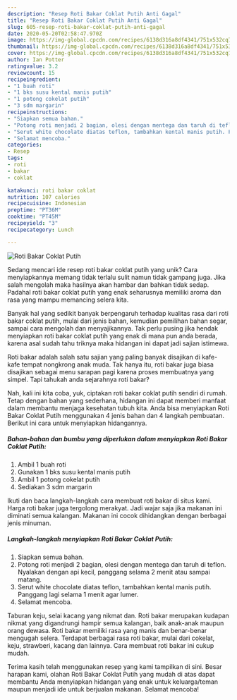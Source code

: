 ```yaml
---
description: "Resep Roti Bakar Coklat Putih Anti Gagal"
title: "Resep Roti Bakar Coklat Putih Anti Gagal"
slug: 605-resep-roti-bakar-coklat-putih-anti-gagal
date: 2020-05-20T02:58:47.970Z
image: https://img-global.cpcdn.com/recipes/6138d316a8df4341/751x532cq70/roti-bakar-coklat-putih-foto-resep-utama.jpg
thumbnail: https://img-global.cpcdn.com/recipes/6138d316a8df4341/751x532cq70/roti-bakar-coklat-putih-foto-resep-utama.jpg
cover: https://img-global.cpcdn.com/recipes/6138d316a8df4341/751x532cq70/roti-bakar-coklat-putih-foto-resep-utama.jpg
author: Ian Potter
ratingvalue: 3.2
reviewcount: 15
recipeingredient:
- "1 buah roti"
- "1 bks susu kental manis putih"
- "1 potong cokelat putih"
- "3 sdm margarin"
recipeinstructions:
- "Siapkan semua bahan."
- "Potong roti menjadi 2 bagian, olesi dengan mentega dan taruh di teflon. Nyalakan dengan api kecil, panggang selama 2 menit atau sampai matang."
- "Serut white chocolate diatas teflon, tambahkan kental manis putih. Panggang lagi selama 1 menit agar lumer."
- "Selamat mencoba."
categories:
- Resep
tags:
- roti
- bakar
- coklat

katakunci: roti bakar coklat 
nutrition: 107 calories
recipecuisine: Indonesian
preptime: "PT36M"
cooktime: "PT45M"
recipeyield: "3"
recipecategory: Lunch

---
```



![Roti Bakar Coklat Putih](https://img-global.cpcdn.com/recipes/6138d316a8df4341/751x532cq70/roti-bakar-coklat-putih-foto-resep-utama.jpg)

Sedang mencari ide resep roti bakar coklat putih yang unik? Cara menyiapkannya memang tidak terlalu sulit namun tidak gampang juga. Jika salah mengolah maka hasilnya akan hambar dan bahkan tidak sedap. Padahal roti bakar coklat putih yang enak seharusnya memiliki aroma dan rasa yang mampu memancing selera kita.

Banyak hal yang sedikit banyak berpengaruh terhadap kualitas rasa dari roti bakar coklat putih, mulai dari jenis bahan, kemudian pemilihan bahan segar, sampai cara mengolah dan menyajikannya. Tak perlu pusing jika hendak menyiapkan roti bakar coklat putih yang enak di mana pun anda berada, karena asal sudah tahu triknya maka hidangan ini dapat jadi sajian istimewa.

Roti bakar adalah salah satu sajian yang paling banyak disajikan di kafe-kafe tempat nongkrong anak muda. Tak hanya itu, roti bakar juga biasa disajikan sebagai menu sarapan pagi karena proses membuatnya yang simpel. Tapi tahukah anda sejarahnya roti bakar?


Nah, kali ini kita coba, yuk, ciptakan roti bakar coklat putih sendiri di rumah. Tetap dengan bahan yang sederhana, hidangan ini dapat memberi manfaat dalam membantu menjaga kesehatan tubuh kita. Anda bisa menyiapkan Roti Bakar Coklat Putih menggunakan 4 jenis bahan dan 4 langkah pembuatan. Berikut ini cara untuk menyiapkan hidangannya.

<!--inarticleads1-->

##### Bahan-bahan dan bumbu yang diperlukan dalam menyiapkan Roti Bakar Coklat Putih:

1. Ambil 1 buah roti
1. Gunakan 1 bks susu kental manis putih
1. Ambil 1 potong cokelat putih
1. Sediakan 3 sdm margarin


Ikuti dan baca langkah-langkah cara membuat roti bakar di situs kami. Harga roti bakar juga tergolong merakyat. Jadi wajar saja jika makanan ini diminati semua kalangan. Makanan ini cocok dihidangkan dengan berbagai jenis minuman. 

<!--inarticleads2-->

##### Langkah-langkah menyiapkan Roti Bakar Coklat Putih:

1. Siapkan semua bahan.
1. Potong roti menjadi 2 bagian, olesi dengan mentega dan taruh di teflon. Nyalakan dengan api kecil, panggang selama 2 menit atau sampai matang.
1. Serut white chocolate diatas teflon, tambahkan kental manis putih. Panggang lagi selama 1 menit agar lumer.
1. Selamat mencoba.


Taburan keju, selai kacang yang nikmat dan. Roti bakar merupakan kudapan nikmat yang digandrungi hampir semua kalangan, baik anak-anak maupun orang dewasa. Roti bakar memiliki rasa yang manis dan benar-benar mengugah selera. Terdapat berbagai rasa roti bakar, mulai dari cokelat, keju, strawberi, kacang dan lainnya. Cara membuat roti bakar ini cukup mudah. 

Terima kasih telah menggunakan resep yang kami tampilkan di sini. Besar harapan kami, olahan Roti Bakar Coklat Putih yang mudah di atas dapat membantu Anda menyiapkan hidangan yang enak untuk keluarga/teman maupun menjadi ide untuk berjualan makanan. Selamat mencoba!
